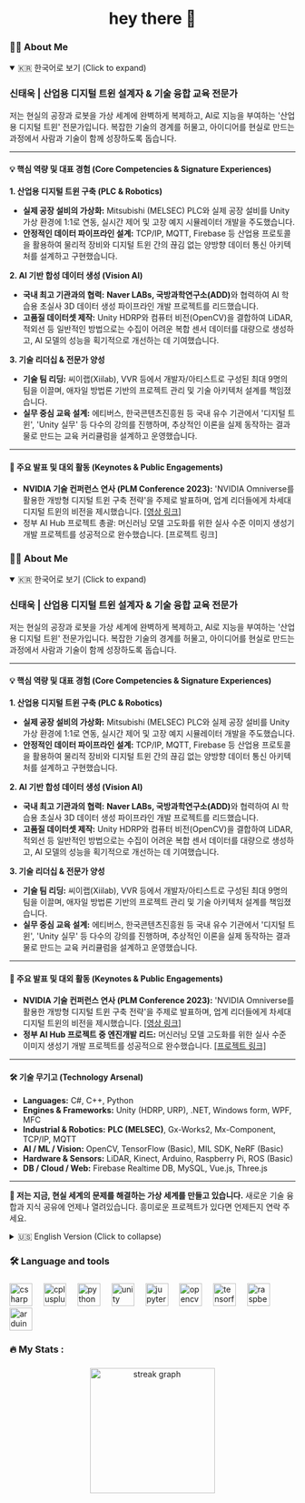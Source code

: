 <h1 align="center">hey there 👋</h1>

###

<h3 align="left">👩‍💻  About Me</h3>

<p align="left">
<details open>
<summary>🇰🇷 한국어로 보기 (Click to expand)</summary>

### **신태욱 | 산업용 디지털 트윈 설계자 & 기술 융합 교육 전문가**

저는 현실의 공장과 로봇을 가상 세계에 완벽하게 복제하고, AI로 지능을 부여하는 '산업용 디지털 트윈' 전문가입니다. 복잡한 기술의 경계를 허물고, 아이디어를 현실로 만드는 과정에서 사람과 기술이 함께 성장하도록 돕습니다.

---

#### **💡 핵심 역량 및 대표 경험 (Core Competencies & Signature Experiences)**

**1. 산업용 디지털 트윈 구축 (PLC & Robotics)**
*   **실제 공장 설비의 가상화:** Mitsubishi (MELSEC) PLC와 실제 공장 설비를 Unity 가상 환경에 1:1로 연동, 실시간 제어 및 고장 예지 시뮬레이터 개발을 주도했습니다.
*   **안정적인 데이터 파이프라인 설계:** TCP/IP, MQTT, Firebase 등 산업용 프로토콜을 활용하여 물리적 장비와 디지털 트윈 간의 끊김 없는 양방향 데이터 통신 아키텍처를 설계하고 구현했습니다.

**2. AI 기반 합성 데이터 생성 (Vision AI)**
*   **국내 최고 기관과의 협력:** <strong>Naver LABs, 국방과학연구소(ADD)</strong>와 협력하여 AI 학습용 초실사 3D 데이터 생성 파이프라인 개발 프로젝트를 리드했습니다.
*   **고품질 데이터셋 제작:** Unity HDRP와 컴퓨터 비전(OpenCV)을 결합하여 LiDAR, 적외선 등 일반적인 방법으로는 수집이 어려운 복합 센서 데이터를 대량으로 생성하고, AI 모델의 성능을 획기적으로 개선하는 데 기여했습니다.

**3. 기술 리더십 & 전문가 양성**
*   **기술 팀 리딩:** 씨이랩(Xiilab), VVR 등에서 개발자/아티스트로 구성된 최대 9명의 팀을 이끌며, 애자일 방법론 기반의 프로젝트 관리 및 기술 아키텍처 설계를 책임졌습니다.
*   **실무 중심 교육 설계:** 에티버스, 한국콘텐츠진흥원 등 국내 유수 기관에서 '디지털 트윈', 'Unity 실무' 등 다수의 강의를 진행하며, 추상적인 이론을 실제 동작하는 결과물로 만드는 교육 커리큘럼을 설계하고 운영했습니다.

---

#### **🎤 주요 발표 및 대외 활동 (Keynotes & Public Engagements)**

*   **NVIDIA 기술 컨퍼런스 연사 (PLM Conference 2023):** 'NVIDIA Omniverse를 활용한 개방형 디지털 트윈 구축 전략'을 주제로 발표하며, 업계 리더들에게 차세대 디지털 트윈의 비전을 제시했습니다. [[영상 링크]](https://www.youtube.com/watch?v=WrpE6T8RTzY)
*   정부 AI Hub 프로젝트 총괄: 머신러닝 모델 고도화를 위한 실사 수준 이미지 생성기 개발 프로젝트를 성공적으로 완수했습니다. [프로젝트 링크]

###

<h3 align="left">👩‍💻  About Me</h3>

<p align="left">
<details open>
<summary>🇰🇷 한국어로 보기 (Click to expand)</summary>

### **신태욱 | 산업용 디지털 트윈 설계자 & 기술 융합 교육 전문가**

저는 현실의 공장과 로봇을 가상 세계에 완벽하게 복제하고, AI로 지능을 부여하는 '산업용 디지털 트윈' 전문가입니다. 복잡한 기술의 경계를 허물고, 아이디어를 현실로 만드는 과정에서 사람과 기술이 함께 성장하도록 돕습니다.

---

#### **💡 핵심 역량 및 대표 경험 (Core Competencies & Signature Experiences)**

**1. 산업용 디지털 트윈 구축 (PLC & Robotics)**
*   **실제 공장 설비의 가상화:** Mitsubishi (MELSEC) PLC와 실제 공장 설비를 Unity 가상 환경에 1:1로 연동, 실시간 제어 및 고장 예지 시뮬레이터 개발을 주도했습니다.
*   **안정적인 데이터 파이프라인 설계:** TCP/IP, MQTT, Firebase 등 산업용 프로토콜을 활용하여 물리적 장비와 디지털 트윈 간의 끊김 없는 양방향 데이터 통신 아키텍처를 설계하고 구현했습니다.

**2. AI 기반 합성 데이터 생성 (Vision AI)**
*   **국내 최고 기관과의 협력:** <strong>Naver LABs, 국방과학연구소(ADD)</strong>와 협력하여 AI 학습용 초실사 3D 데이터 생성 파이프라인 개발 프로젝트를 리드했습니다.
*   **고품질 데이터셋 제작:** Unity HDRP와 컴퓨터 비전(OpenCV)을 결합하여 LiDAR, 적외선 등 일반적인 방법으로는 수집이 어려운 복합 센서 데이터를 대량으로 생성하고, AI 모델의 성능을 획기적으로 개선하는 데 기여했습니다.

**3. 기술 리더십 & 전문가 양성**
*   **기술 팀 리딩:** 씨이랩(Xiilab), VVR 등에서 개발자/아티스트로 구성된 최대 9명의 팀을 이끌며, 애자일 방법론 기반의 프로젝트 관리 및 기술 아키텍처 설계를 책임졌습니다.
*   **실무 중심 교육 설계:** 에티버스, 한국콘텐츠진흥원 등 국내 유수 기관에서 '디지털 트윈', 'Unity 실무' 등 다수의 강의를 진행하며, 추상적인 이론을 실제 동작하는 결과물로 만드는 교육 커리큘럼을 설계하고 운영했습니다.

---

#### **🎤 주요 발표 및 대외 활동 (Keynotes & Public Engagements)**

*   **NVIDIA 기술 컨퍼런스 연사 (PLM Conference 2023):** 'NVIDIA Omniverse를 활용한 개방형 디지털 트윈 구축 전략'을 주제로 발표하며, 업계 리더들에게 차세대 디지털 트윈의 비전을 제시했습니다. [[영상 링크]](https://www.youtube.com/watch?v=WrpE6T8RTzY)
*   **정부 AI Hub 프로젝트 중 엔진개발 리드:** 머신러닝 모델 고도화를 위한 실사 수준 이미지 생성기 개발 프로젝트를 성공적으로 완수했습니다. [[프로젝트 링크]](https://www.youtube.com/watch?v=ZoSEtSv_oCY)

---

#### **🛠️ 기술 무기고 (Technology Arsenal)**

*   **Languages:** C#, C++, Python
*   **Engines & Frameworks:** Unity (HDRP, URP), .NET, Windows form, WPF, MFC
*   **Industrial & Robotics:** **PLC (MELSEC)**, Gx-Works2, Mx-Component, TCP/IP, MQTT
*   **AI / ML / Vision:** OpenCV, TensorFlow (Basic), MIL SDK, NeRF (Basic)
*   **Hardware & Sensors:** LiDAR, Kinect, Arduino, Raspberry Pi, ROS (Basic)
*   **DB / Cloud / Web:** Firebase Realtime DB, MySQL, Vue.js, Three.js

---

**🚀 저는 지금, 현실 세계의 문제를 해결하는 가상 세계를 만들고 있습니다.**
새로운 기술 융합과 지식 공유에 언제나 열려있습니다. 흥미로운 프로젝트가 있다면 언제든지 연락 주세요.

</details>

<details>  <!-- 'open' 속성으로 영어를 기본으로 보이게 설정 -->
<summary>🇺🇸 English Version (Click to collapse)</summary>

### **Henry Shin | Industrial Digital Twin Architect & Tech Convergence Specialist**

I build the bridge between the physical and digital worlds. As an expert in Industrial Digital Twins, I architect virtual replicas of real-world factories and robots, imbuing them with AI-driven intelligence. My mission is to break down complex technological barriers, transform ideas into reality, and empower both people and technology to grow together through the process.

---

#### **💡 Core Competencies & Signature Experiences**

**1. Industrial Digital Twin & PLC Integration**
*   **Virtualizing Real-World Factories:** I have led the development of simulators for industrial robots and facilities, establishing a 1:1 connection with **Mitsubishi (MELSEC) PLCs** in a Unity-based virtual environment for real-time control and predictive maintenance.
*   **Designing Robust Data Pipelines:** I have architected and implemented seamless, bidirectional data communication architectures between physical equipment and digital twins, utilizing industrial protocols such as TCP/IP, MQTT, and Firebase.

**2. AI-Powered Synthetic Data Generation for Vision AI**
*   **Collaborations with Top-Tier Research Institutions:** I spearheaded a project in partnership with **Naver LABs and the Agency for Defense Development (ADD)** to create a development pipeline for photorealistic 3D data, crucial for training advanced AI models.
*   **High-Fidelity Dataset Production:** By combining Unity HDRP with computer vision (OpenCV), I have generated large-scale, complex sensor datasets—including LiDAR and infrared—that are difficult to acquire physically, significantly enhancing the performance of AI models.

**3. Technology Leadership & Expert-Level Training**
*   **Leading High-Performance Tech Teams:** At companies like Xiilab and VVR, I led multidisciplinary teams of up to nine developers and artists, taking full responsibility for project management, agile methodologies, and technical architecture design.
*   **Designing Practice-Oriented Education:** I have designed and delivered numerous expert-level courses on "Digital Twins" and "Advanced Unity Development" for leading Korean institutions like Ehtiverse and KOCCA, specializing in curricula that turn abstract theory into tangible, working products.

---

#### **🎤 Keynotes & Public Engagements**

*   **Keynote Speaker at PLM Conference 2023 (NVIDIA Tech Conference):** I presented a forward-looking vision for the next generation of digital twins, speaking on the "Strategy for Building Open Digital Twins with NVIDIA Omniverse." [[Video Link]](https://www.youtube.com/watch?v=WrpE6T8RTzY)
*   **Project Lead for Korean Government's AI Hub Initiative:** I successfully managed a project to develop a photorealistic image generator, a critical component for advancing national machine learning models. [[Project Link]](https://www.youtube.com/watch?v=ZoSEtSv_oCY)

---

#### **🛠️ Technology Arsenal**

*   **Languages:** C#, C++, Python, C
*   **Engines & Frameworks:** Unity (HDRP, URP), .NET, MFC
*   **Industrial & Robotics:** **PLC (MELSEC)**, Gx-Works2, Mx-Component, TCP/IP, MQTT
*   **AI / ML / Vision:** OpenCV, TensorFlow (Basic), MIL SDK, NeRF (Basic)
*   **Hardware & Sensors:** LiDAR, Kinect, Arduino, Raspberry Pi, ROS (Basic)
*   **DB / Cloud / Web:** Firebase Realtime DB, MySQL, Vue.js, Three.js

---

**🚀 I am building virtual worlds to solve real-world problems.**
I am always open to exploring new technological fusions and sharing knowledge. If you have an interesting project in mind, let's connect.
</details>


</p>

###

<h3 align="left">🛠 Language and tools</h3>

###

<div align="left">
  <img src="https://cdn.jsdelivr.net/gh/devicons/devicon/icons/csharp/csharp-original.svg" height="40" alt="csharp logo"  />
  <img width="12" />
  <img src="https://cdn.jsdelivr.net/gh/devicons/devicon/icons/cplusplus/cplusplus-original.svg" height="40" alt="cplusplus logo"  />
  <img width="12" />
  <img src="https://cdn.jsdelivr.net/gh/devicons/devicon/icons/python/python-original.svg" height="40" alt="python logo"  />
  <img width="12" />
  <img src="https://cdn.jsdelivr.net/gh/devicons/devicon/icons/unity/unity-original.svg" height="40" alt="unity logo"  />
  <img width="12" />
  <img src="https://cdn.jsdelivr.net/gh/devicons/devicon/icons/jupyter/jupyter-original.svg" height="40" alt="jupyter logo"  />
  <img width="12" />
  <img src="https://cdn.jsdelivr.net/gh/devicons/devicon/icons/opencv/opencv-original.svg" height="40" alt="opencv logo"  />
  <img width="12" />
  <img src="https://cdn.jsdelivr.net/gh/devicons/devicon/icons/tensorflow/tensorflow-original.svg" height="40" alt="tensorflow logo"  />
  <img width="12" />
  <img src="https://cdn.jsdelivr.net/gh/devicons/devicon/icons/raspberrypi/raspberrypi-original.svg" height="40" alt="raspberrypi logo"  />
  <img width="12" />
  <img src="https://cdn.jsdelivr.net/gh/devicons/devicon/icons/arduino/arduino-original.svg" height="40" alt="arduino logo"  />
</div>

###

<h3 align="left">🔥   My Stats :</h3>

###

<div align="center">
  <img src="https://streak-stats.demolab.com?user=henry2craftman&locale=en&mode=daily&theme=dark&hide_border=false&border_radius=5&order=3" height="220" alt="streak graph"  />
</div>

###
